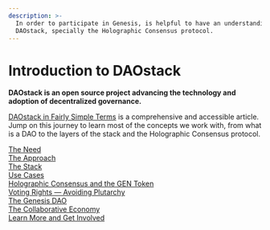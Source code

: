 ```yaml
---
description: >-
  In order to participate in Genesis, is helpful to have an understanding of
  DAOstack, specially the Holographic Consensus protocol.
---
```


# Introduction to DAOstack

**DAOstack is an open source project advancing the technology and adoption of decentralized governance.**

[DAOstack in Fairly Simple Terms](https://medium.com/daostack/an-explanation-of-daostack-in-fairly-simple-terms-1956e26b374) is a comprehensive and accessible article. Jump on this journey to learn most of the concepts we work with, from what is a DAO to the layers of the stack and the Holographic Consensus protocol.

[The Need](https://medium.com/daostack/an-explanation-of-daostack-in-fairly-simple-terms-1956e26b374#99f5)  
[The Approach](https://medium.com/daostack/an-explanation-of-daostack-in-fairly-simple-terms-1956e26b374#c49e)  
[The Stack](https://medium.com/daostack/an-explanation-of-daostack-in-fairly-simple-terms-1956e26b374#cf6f)  
[Use Cases](https://medium.com/daostack/an-explanation-of-daostack-in-fairly-simple-terms-1956e26b374#3858)  
[Holographic Consensus and the GEN Token    
](https://medium.com/daostack/an-explanation-of-daostack-in-fairly-simple-terms-1956e26b374#c4f7)[Voting Rights — Avoiding Plutarchy](http://09e9/)  
[The Genesis DAO    
](https://medium.com/daostack/an-explanation-of-daostack-in-fairly-simple-terms-1956e26b374#5108)[The Collaborative Economy    
](https://medium.com/daostack/an-explanation-of-daostack-in-fairly-simple-terms-1956e26b374#f853)[Learn More and Get Involved](https://medium.com/daostack/an-explanation-of-daostack-in-fairly-simple-terms-1956e26b374#92ef)

